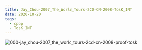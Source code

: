 ```yaml
---
title: Jay_Chou-2007_The_World_Tours-2CD-CN-2008-TosK_INT
date: 2020-10-20
tags: 
  - cpop
  - TosK_INT
---
```


![000-jay_chou-2007_the_world_tours-2cd-cn-2008-proof-tosk](https://goindex.65style.workers.dev/1:/Jay_Chou-2007_The_World_Tours-2CD-CN-2008-TosK_INT/000-jay_chou-2007_the_world_tours-2cd-cn-2008-proof-tosk.jpg)


<a-player 
    :options="{
        audio: [
          {
            name: '龍戰騎士',
            artist: '周杰倫',
            url: 'https://goindex.65style.workers.dev/1:/Jay_Chou-2007_The_World_Tours-2CD-CN-2008-TosK_INT/101-jay_chou-golden_armor-tosk.mp3',
            cover: 'https://goindex.65style.workers.dev/1:/Jay_Chou-2007_The_World_Tours-2CD-CN-2008-TosK_INT/000-jay_chou-2007_the_world_tours-2cd-cn-2008-proof-tosk.jpg',
            theme: '#ebd0c2'
          },
        ]
    }"
/>

<download url="https://www109.zippyshare.com/v/BIQzJb9i/file.html"/>

